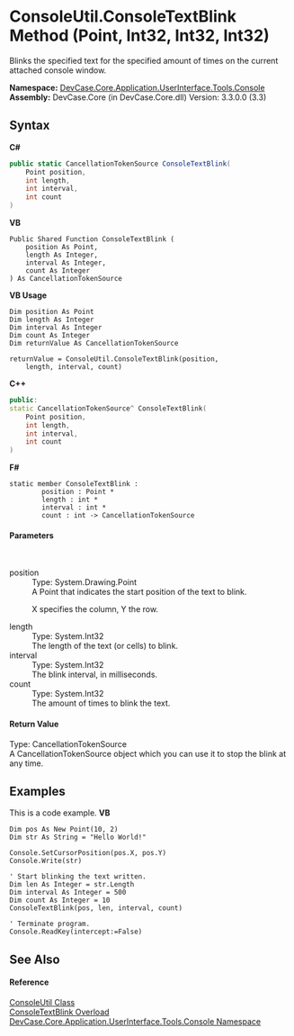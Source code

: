 # ConsoleUtil.ConsoleTextBlink Method (Point, Int32, Int32, Int32)
 

Blinks the specified text for the specified amount of times on the current attached console window.

**Namespace:**&nbsp;<a href="N_DevCase_Core_Application_UserInterface_Tools_Console">DevCase.Core.Application.UserInterface.Tools.Console</a><br />**Assembly:**&nbsp;DevCase.Core (in DevCase.Core.dll) Version: 3.3.0.0 (3.3)

## Syntax

**C#**<br />
``` C#
public static CancellationTokenSource ConsoleTextBlink(
	Point position,
	int length,
	int interval,
	int count
)
```

**VB**<br />
``` VB
Public Shared Function ConsoleTextBlink ( 
	position As Point,
	length As Integer,
	interval As Integer,
	count As Integer
) As CancellationTokenSource
```

**VB Usage**<br />
``` VB Usage
Dim position As Point
Dim length As Integer
Dim interval As Integer
Dim count As Integer
Dim returnValue As CancellationTokenSource

returnValue = ConsoleUtil.ConsoleTextBlink(position, 
	length, interval, count)
```

**C++**<br />
``` C++
public:
static CancellationTokenSource^ ConsoleTextBlink(
	Point position, 
	int length, 
	int interval, 
	int count
)
```

**F#**<br />
``` F#
static member ConsoleTextBlink : 
        position : Point * 
        length : int * 
        interval : int * 
        count : int -> CancellationTokenSource 

```


#### Parameters
&nbsp;<dl><dt>position</dt><dd>Type: System.Drawing.Point<br />A Point that indicates the start position of the text to blink. 

X specifies the column, Y the row.</dd><dt>length</dt><dd>Type: System.Int32<br />The length of the text (or cells) to blink.</dd><dt>interval</dt><dd>Type: System.Int32<br />The blink interval, in milliseconds.</dd><dt>count</dt><dd>Type: System.Int32<br />The amount of times to blink the text.</dd></dl>

#### Return Value
Type: CancellationTokenSource<br />A CancellationTokenSource object which you can use it to stop the blink at any time.

## Examples
This is a code example. 
**VB**<br />
``` VB
Dim pos As New Point(10, 2)
Dim str As String = "Hello World!"

Console.SetCursorPosition(pos.X, pos.Y)
Console.Write(str)

' Start blinking the text written.
Dim len As Integer = str.Length
Dim interval As Integer = 500
Dim count As Integer = 10
ConsoleTextBlink(pos, len, interval, count)

' Terminate program.
Console.ReadKey(intercept:=False)
```


## See Also


#### Reference
<a href="T_DevCase_Core_Application_UserInterface_Tools_Console_ConsoleUtil">ConsoleUtil Class</a><br /><a href="Overload_DevCase_Core_Application_UserInterface_Tools_Console_ConsoleUtil_ConsoleTextBlink">ConsoleTextBlink Overload</a><br /><a href="N_DevCase_Core_Application_UserInterface_Tools_Console">DevCase.Core.Application.UserInterface.Tools.Console Namespace</a><br />